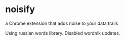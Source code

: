 # noisify
a Chrome extension that adds noise to your data trails


Using russian words library. Disabled wordnik updates.
